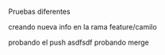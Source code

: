 Pruebas diferentes

creando nueva info en la rama feature/camilo

probando el push
asdfsdf
probando merge